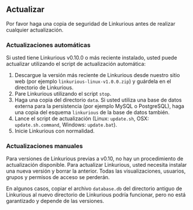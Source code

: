 ## Actualizar

<div class="alert alert-danger">
    Por favor haga una copia de seguridad de Linkurious antes de realizar cualquier actualización.
</div>

### Actualizaciones automáticas

Si usted tiene Linkurious v0.10.0 o más reciente instalado, usted puede actualizar utilizando el script de actualización automática:

1. Descargue la versión más reciente de Linkurious desde nuestro sitio web (por ejemplo `linkurious-linux-v1.0.0.zip`) y guárdela en el directorio de Linkurious.
2. Pare Linkurious utilizando el script `stop`.
3. Haga una copia del directorio `data`. Si usted utiliza una base de datos externa para la persistencia (por ejemplo MySQL o PostgreSQL), haga una copia del esquema `linkurious` de la base de datos también.
4. Lance el script de actualización (Linux: `update.sh`, OSX: `update.sh.command`, Windows: `update.bat`).
5. Inicie Linkurious con normalidad.

### Actualizaciones manuales

Para versiones de Linkurious previas a v0.10, no hay un procedimiento de actualización disponible. Para actualizar Linkurious, usted necesita instalar una nueva versión y borrar la anterior. Todas las visualizaciones, usuarios, grupos y permisos de acceso se perderán.

En algunos casos, copiar el archivo `database.db` del directorio antiguo de Linkurious al nuevo directorio de Linkurious podría funcionar, pero no está garantizado y depende de las versiones.
